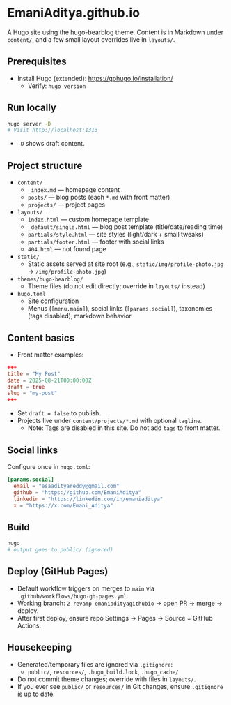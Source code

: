 # EmaniAditya.github.io

A Hugo site using the hugo-bearblog theme. Content is in Markdown under `content/`, and a few small layout overrides live in `layouts/`.

## Prerequisites
- Install Hugo (extended): https://gohugo.io/installation/
  - Verify: `hugo version`

## Run locally
```bash
hugo server -D
# Visit http://localhost:1313
```
- `-D` shows draft content.

## Project structure
- `content/`
  - `_index.md` — homepage content
  - `posts/` — blog posts (each `*.md` with front matter)
  - `projects/` — project pages
- `layouts/`
  - `index.html` — custom homepage template
  - `_default/single.html` — blog post template (title/date/reading time)
  - `partials/style.html` — site styles (light/dark + small tweaks)
  - `partials/footer.html` — footer with social links
  - `404.html` — not found page
- `static/`
  - Static assets served at site root (e.g., `static/img/profile-photo.jpg` → `/img/profile-photo.jpg`)
- `themes/hugo-bearblog/`
  - Theme files (do not edit directly; override in `layouts/` instead)
- `hugo.toml`
  - Site configuration
  - Menus (`[menu.main]`), social links (`[params.social]`), taxonomies (tags disabled), markdown behavior

## Content basics
- Front matter examples:
```toml
+++
title = "My Post"
date = 2025-08-21T00:00:00Z
draft = true
slug = "my-post"
+++
```
- Set `draft = false` to publish.
- Projects live under `content/projects/*.md` with optional `tagline`.
  - Note: Tags are disabled in this site. Do not add `tags` to front matter.

## Social links
Configure once in `hugo.toml`:
```toml
[params.social]
  email = "esaadityareddy@gmail.com"
  github = "https://github.com/EmaniAditya"
  linkedin = "https://linkedin.com/in/emaniaditya"
  x = "https://x.com/Emani_Aditya"
```

## Build
```bash
hugo
# output goes to public/ (ignored)
```

## Deploy (GitHub Pages)
- Default workflow triggers on merges to `main` via `.github/workflows/hugo-gh-pages.yml`.
- Working branch: `2-revamp-emaniadityagithubio` → open PR → merge → deploy.
- After first deploy, ensure repo Settings → Pages → Source = GitHub Actions.

## Housekeeping
- Generated/temporary files are ignored via `.gitignore`:
  - `public/`, `resources/`, `.hugo_build.lock`, `.hugo_cache/`
- Do not commit theme changes; override with files in `layouts/`.
- If you ever see `public/` or `resources/` in Git changes, ensure `.gitignore` is up to date.
